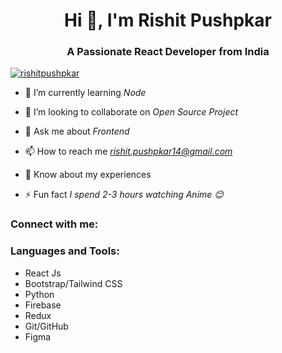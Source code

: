<h1 align="center">Hi 👋, I'm Rishit Pushpkar</h1>
<h3 align="center">A Passionate React Developer from India</h3>



<p align="left"> <a href="https://github.com/ryo-ma/github-profile-trophy"><img src="https://github-profile-trophy.vercel.app/?username=rishitpushpkar" alt="rishitpushpkar" /></a> </p>



- 🌱 I’m currently learning *Node*

- 👯 I’m looking to collaborate on *Open Source Project*

- 💬 Ask me about *Frontend*

- 📫 How to reach me *rishit.pushpkar14@gmail.com*

- 📄 Know about my experiences

- ⚡ Fun fact *I spend 2-3 hours watching Anime 😊*

<h3 align="left">Connect with me:</h3>

</p>

<h3 align="left">Languages and Tools:</h3>

<ul>
  <li>React Js</li>
  <li>Bootstrap/Tailwind CSS</li>
  <li>Python</li>
  <li>Firebase</li>
  <li>Redux</li>
  <li>Git/GitHub</li>
  <li>Figma</li>
</ul>


<div align="center">




</div>
